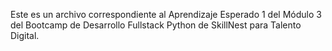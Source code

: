 Este es un archivo correspondiente al Aprendizaje Esperado 1 del Módulo 3 del Bootcamp de Desarrollo Fullstack Python de SkillNest para Talento Digital.